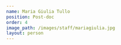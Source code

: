 ```yaml
---
name: Maria Giulia Tullo
position: Post-doc
order: 4
image_path: /images/staff/mariagiulia.jpg
layout: person
---
```

